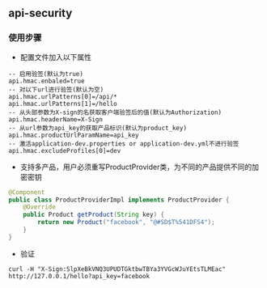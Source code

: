 ## api-security
### 使用步骤
- 配置文件加入以下属性
```
-- 启用验签(默认为true)
api.hmac.enbaled=true
-- 对以下url进行验签(默认为空)
api.hmac.urlPatterns[0]=/api/*
api.hmac.urlPatterns[1]=/hello
-- 从头部参数为X-sign的名获取客户端验签后的值(默认为Authorization)
api.hmac.headerName=X-Sign
-- 从url参数为api_key的获取产品标识(默认为product_key)
api.hmac.productUrlParamName=api_key
-- 激活application-dev.properties or application-dev.yml不进行验签
api.hmac.excludeProfiles[0]=dev
```
- 支持多产品，用户必须重写ProductProvider类，为不同的产品提供不同的加密密钥
```java
@Component
public class ProductProviderImpl implements ProductProvider {
    @Override
    public Product getProduct(String key) {
        return new Product("facebook", "@#SD$T%541DFS4");
    }
}
```
- 验证
```jshelllanguage
curl -H "X-Sign:SlpXeBkVNQ3UPUDTGktbwTBYa3YVGcWJuYEtsTLMEac"  http://127.0.0.1/hello?api_key=facebook
```